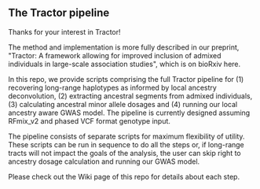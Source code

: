 ## The Tractor pipeline

Thanks for your interest in Tractor!

The method and implementation is more fully described in our preprint, "Tractor: A framework allowing for improved inclusion of admixed individuals in large-scale association studies", which is on bioRxiv here.

In this repo, we provide scripts comprising the full Tractor pipeline for (1) recovering long-range haplotypes as informed by local ancestry deconvolution, (2) extracting ancestral segments from admixed individuals, (3) calculating ancestral minor allele dosages and (4) running our local ancestry aware GWAS model. The pipeline is currently designed assuming RFmix_v2 and phased VCF format genotype input.

The pipeline consists of separate scripts for maximum flexibility of utility. These scripts can be run in sequence to do all the steps or, if long-range tracts will not impact the goals of the analysis, the user can skip right to ancestry dosage calculation and running our GWAS model.

Please check out the Wiki page of this repo for details about each step.
